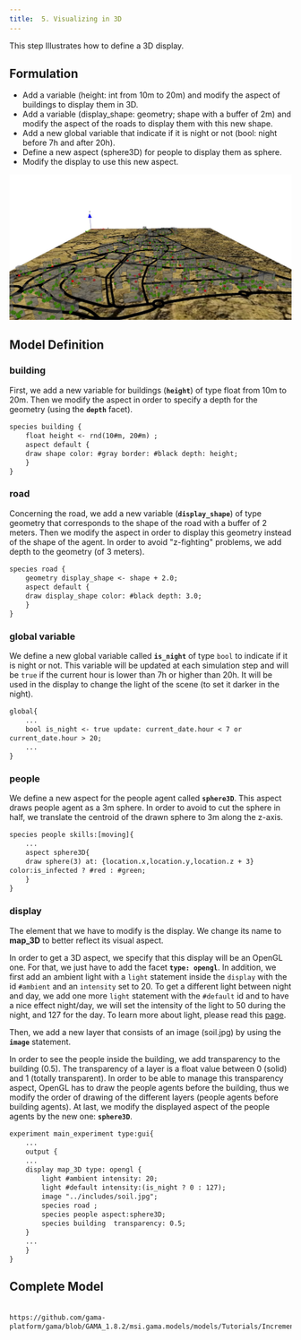 ```yaml
---
title:  5. Visualizing in 3D
---
```


This step Illustrates how to define a 3D display.


## Formulation

* Add a variable (height: int from 10m to 20m) and modify the aspect of buildings to display them in 3D.
* Add a variable (display\_shape: geometry; shape with a buffer of 2m) and modify the aspect of the roads to display them with this new shape.
* Add a new global variable that indicate if it is night or not (bool: night before 7h and after 20h).
* Define a new aspect (sphere3D) for people to display them as sphere.
* Modify the display to use this new aspect.

![Incremental model 5: add a 3D display to the model.](/resources/images/tutorials/Incremental_model5.jpg)



## Model Definition

### building
First, we add a new variable for buildings (**`height`**) of type float from 10m to 20m. Then we modify the aspect in order to specify a depth for the geometry (using the **`depth`** facet).
```
species building {
    float height <- rnd(10#m, 20#m) ;
    aspect default {
	draw shape color: #gray border: #black depth: height;
    }
}
```

### road
Concerning the road,  we add a new variable (**`display_shape`**) of type geometry that corresponds to the shape of the road with a buffer of 2 meters. Then we modify the aspect in order to display this geometry instead of the shape of the agent. In order to avoid "z-fighting" problems, we add depth to the geometry (of 3 meters).
```
species road {
    geometry display_shape <- shape + 2.0;
    aspect default {
	draw display_shape color: #black depth: 3.0;
    }
}
```

### global variable

We define a new global variable called **`is_night`** of type `bool` to indicate if it is night or not. This variable will be updated at each simulation step and will be `true` if the current hour is lower than 7h or higher than 20h. It will be used in the display to change the light of the scene (to set it darker in the night).
```
global{
    ...
    bool is_night <- true update: current_date.hour < 7 or current_date.hour > 20;
    ...
}
```

### people
We define a new aspect for the people agent called **`sphere3D`**. This aspect draws people agent as a 3m sphere. In order to avoid to cut the sphere in half, we translate the centroid of the drawn sphere to 3m along the z-axis.

```
species people skills:[moving]{		
    ...
    aspect sphere3D{
	draw sphere(3) at: {location.x,location.y,location.z + 3} color:is_infected ? #red : #green;
    }
}
```

### display
The element that we have to modify is the display. We change its name to **map\_3D** to better reflect its visual aspect.

In order to get a 3D aspect, we specify that this display will be an OpenGL one. For that, we just have to add the facet **`type: opengl`**. In addition, 
we first add an ambient light with a `light` statement inside the `display` with the id `#ambient` and an `intensity` set to 20. To get a different light between night and day, we add one more `light` statement with the `#default` id and to have a nice effect night/day, we will set the intensity of the light to 50 during the night, and 127 for the day. To learn more about light, please read this [page](ManipulateLight).

Then, we add a new layer that consists of an image (soil.jpg) by using the **`image`** statement.

In order to see the people inside the building, we add transparency to the building (0.5). The transparency of a layer is a float value between 0 (solid) and 1 (totally transparent). In order to be able to manage this transparency aspect, OpenGL has to draw the people agents before the building, thus we modify the order of drawing of the different layers (people agents before building agents). At last, we modify the displayed aspect of the people agents by the new one: **`sphere3D`**.

```
experiment main_experiment type:gui{
    ...
    output {
	...
	display map_3D type: opengl {
		light #ambient intensity: 20;
		light #default intensity:(is_night ? 0 : 127);
		image "../includes/soil.jpg";
		species road ;
		species people aspect:sphere3D;			
		species building  transparency: 0.5;
	}
	...
    }
}
```





## Complete Model

```

https://github.com/gama-platform/gama/blob/GAMA_1.8.2/msi.gama.models/models/Tutorials/Incremental%20Model/models/Incremental%20Model%205.gaml
```
